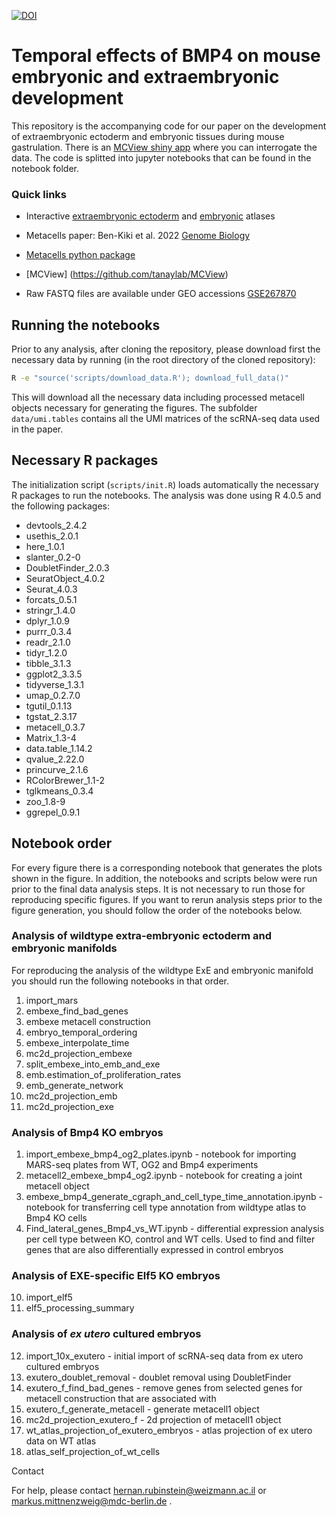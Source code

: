 [![DOI](https://zenodo.org/badge/518408825.svg)](https://zenodo.org/doi/10.5281/zenodo.11240228)

# Temporal effects of BMP4 on mouse embryonic and extraembryonic development


This repository is the accompanying code for our paper on the development of extraembryonic ectoderm and embryonic tissues during mouse gastrulation. There is an [MCView shiny app](https://tanaylab.weizmann.ac.il/EmbExe) where you can interrogate the data. The code is splitted into jupyter notebooks that can be found in the notebook folder.

### Quick links

- Interactive [extraembryonic ectoderm](https://tanaylab.weizmann.ac.il/EmbExe/ExE_ectoderm/) and [embryonic](https://tanaylab.weizmann.ac.il/EmbExe/embryonic_manifold/) atlases

- Metacells paper: Ben-Kiki et al. 2022 [Genome Biology](https://doi.org/10.1186/s13059-022-02667-1)

- [Metacells python package](https://github.com/tanaylab/metacells)

- [MCView] (https://github.com/tanaylab/MCView)

- Raw FASTQ files are available under GEO accessions [GSE267870](https://www.ncbi.nlm.nih.gov/geo/query/acc.cgi?acc=GSE267870)

## Running the notebooks

Prior to any analysis, after cloning the repository, please download first the necessary data by running (in the root directory of the cloned repository):


```bash
R -e "source('scripts/download_data.R'); download_full_data()"
```

This will download all the necessary data including processed metacell objects necessary for generating the figures. The subfolder `data/umi.tables` contains all the UMI matrices of the scRNA-seq data used in the paper.

## Necessary R packages

The initialization script (`scripts/init.R`) loads automatically the necessary R packages to run the notebooks. The analysis was done using R 4.0.5 and the following packages:

- devtools_2.4.2
- usethis_2.0.1
- here_1.0.1         
- slanter_0.2-0
- DoubletFinder_2.0.3 
- SeuratObject_4.0.2 
- Seurat_4.0.3
- forcats_0.5.1
- stringr_1.4.0      
- dplyr_1.0.9
- purrr_0.3.4
- readr_2.1.0        
- tidyr_1.2.0
- tibble_3.1.3
- ggplot2_3.3.5      
- tidyverse_1.3.1
- umap_0.2.7.0
- tgutil_0.1.13      
- tgstat_2.3.17
- metacell_0.3.7
- Matrix_1.3-4 
- data.table_1.14.2
- qvalue_2.22.0
- princurve_2.1.6
- RColorBrewer_1.1-2
- tglkmeans_0.3.4
- zoo_1.8-9
- ggrepel_0.9.1

## Notebook order 

For every figure there is a corresponding notebook that generates the plots shown in the figure. In addition, the notebooks and scripts below were run prior to the final data analysis steps. It is not necessary to run those for reproducing specific figures. If you want to rerun analysis steps prior to the figure generation, you should follow the order of the notebooks below.

### Analysis of wildtype extra-embryonic ectoderm and embryonic manifolds
For reproducing the analysis of the wildtype ExE and embryonic manifold you should run the following notebooks in that order.

1.  import_mars
2.  embexe_find_bad_genes
3.  embexe metacell construction
4.  embryo_temporal_ordering
5.  embexe_interpolate_time
6.  mc2d_projection_embexe
7.  split_embexe_into_emb_and_exe
8.  emb.estimation_of_proliferation_rates
9.  emb_generate_network
10. mc2d_projection_emb
11. mc2d_projection_exe

### Analysis of Bmp4 KO embryos 

1.  import_embexe_bmp4_og2_plates.ipynb - notebook for importing MARS-seq plates from WT, OG2 and Bmp4 experiments
2. metacell2_embexe_bmp4_og2.ipynb - notebook for creating a joint metacell object
3. embexe_bmp4_generate_cgraph_and_cell_type_time_annotation.ipynb - notebook for transferring cell type annotation from wildtype atlas to Bmp4 KO cells
4. Find_lateral_genes_Bmp4_vs_WT.ipynb - differential expression analysis per cell type between KO, control and WT cells. Used to find and filter genes that are also differentially expressed in control embryos

### Analysis of EXE-specific Elf5 KO embryos 

10. import_elf5
11. elf5_processing_summary

### Analysis of *ex utero* cultured embryos

12. import_10x_exutero - initial import of scRNA-seq data from ex utero cultured embryos
13. exutero_doublet_removal - doublet removal using DoubletFinder
14. exutero_f_find_bad_genes - remove genes from selected genes for metacell construction that are associated with 
15. exutero_f_generate_metacell - generate metacell1 object
16. mc2d_projection_exutero_f - 2d projection of metacell1 object
17. wt_atlas_projection_of_exutero_embryos - atlas projection of ex utero data on WT atlas
18. atlas_self_projection_of_wt_cells

Contact

For help, please contact hernan.rubinstein@weizmann.ac.il or markus.mittnenzweig@mdc-berlin.de .

